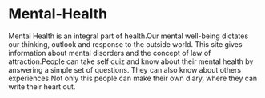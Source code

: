 # Mental-Health
Mental Health is an integral part of health.Our mental well-being dictates our thinking, outlook and response to the outside world. This site gives information about mental disorders and the concept of law of attraction.People can take self quiz and know about their mental health by answering a simple set of questions. They can also know about others experiences.Not only this people can make their own diary, where they can write their heart out. 

